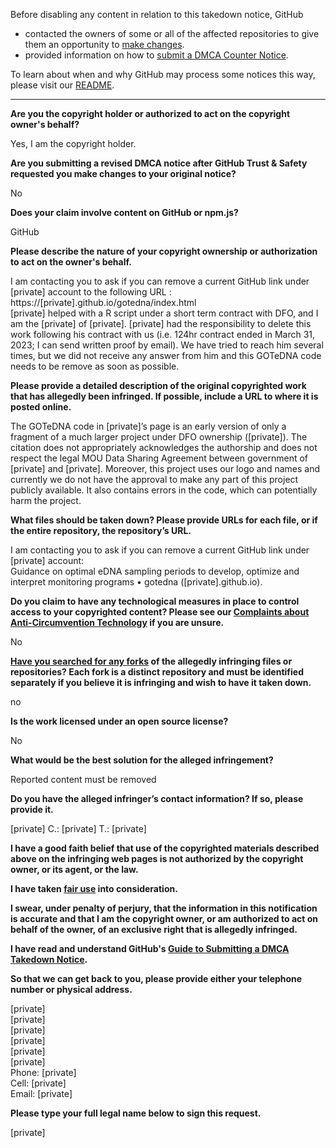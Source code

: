 Before disabling any content in relation to this takedown notice, GitHub
- contacted the owners of some or all of the affected repositories to give them an opportunity to [make changes](https://docs.github.com/en/github/site-policy/dmca-takedown-policy#a-how-does-this-actually-work).
- provided information on how to [submit a DMCA Counter Notice](https://docs.github.com/en/articles/guide-to-submitting-a-dmca-counter-notice).

To learn about when and why GitHub may process some notices this way, please visit our [README](https://github.com/github/dmca/blob/master/README.md#anatomy-of-a-takedown-notice).

---

**Are you the copyright holder or authorized to act on the copyright owner's behalf?**

Yes, I am the copyright holder.

**Are you submitting a revised DMCA notice after GitHub Trust & Safety requested you make changes to your original notice?**

No

**Does your claim involve content on GitHub or npm.js?**

GitHub

**Please describe the nature of your copyright ownership or authorization to act on the owner's behalf.**

I am contacting you to ask if you can remove a current GitHub link under [private] account to the following URL :
https://[private].github.io/gotedna/index.html  
[private] helped with a R script under a short term contract with DFO, and I am the [private] of [private]. [private] had the responsibility to delete this work following his contract with us (i.e. 124hr contract ended in March 31, 2023; I can send written proof by email). We have tried to reach him several times, but we did not receive any answer from him and this GOTeDNA code needs to be remove as soon as possible.

**Please provide a detailed description of the original copyrighted work that has allegedly been infringed. If possible, include a URL to where it is posted online.**

The GOTeDNA code in [private]’s page is an early version of only a fragment of a much larger project under DFO ownership ([private]). The citation does not appropriately acknowledges the authorship and does not respect the legal MOU Data Sharing Agreement between government of [private] and [private]. Moreover, this project uses our logo and names and currently we do not have the approval to make any part of this project publicly available. It also contains errors in the code, which can potentially harm the project.

**What files should be taken down? Please provide URLs for each file, or if the entire repository, the repository’s URL.**

I am contacting you to ask if you can remove a current GitHub link under [private] account:  
Guidance on optimal eDNA sampling periods to develop, optimize and interpret monitoring programs • gotedna ([private].github.io).

**Do you claim to have any technological measures in place to control access to your copyrighted content? Please see our <a href="https://docs.github.com/articles/guide-to-submitting-a-dmca-takedown-notice#complaints-about-anti-circumvention-technology">Complaints about Anti-Circumvention Technology</a> if you are unsure.**

No

**<a href="https://docs.github.com/articles/dmca-takedown-policy#b-what-about-forks-or-whats-a-fork">Have you searched for any forks</a> of the allegedly infringing files or repositories? Each fork is a distinct repository and must be identified separately if you believe it is infringing and wish to have it taken down.**

no

**Is the work licensed under an open source license?**

No

**What would be the best solution for the alleged infringement?**

Reported content must be removed

**Do you have the alleged infringer’s contact information? If so, please provide it.**

[private] C.: [private] T.: [private]

**I have a good faith belief that use of the copyrighted materials described above on the infringing web pages is not authorized by the copyright owner, or its agent, or the law.**

**I have taken <a href="https://www.lumendatabase.org/topics/22">fair use</a> into consideration.**

**I swear, under penalty of perjury, that the information in this notification is accurate and that I am the copyright owner, or am authorized to act on behalf of the owner, of an exclusive right that is allegedly infringed.**

**I have read and understand GitHub's <a href="https://docs.github.com/articles/guide-to-submitting-a-dmca-takedown-notice/">Guide to Submitting a DMCA Takedown Notice</a>.**

**So that we can get back to you, please provide either your telephone number or physical address.**

[private]  
[private]  
[private]  
[private]  
[private]  
[private]  
Phone: [private]  
Cell: [private]  
Email: [private]  

**Please type your full legal name below to sign this request.**

[private]  
